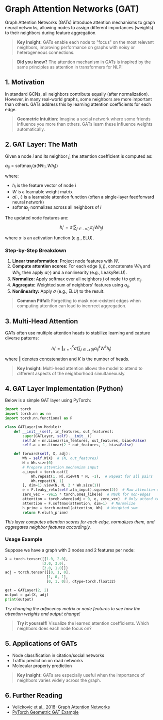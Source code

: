 # Graph Attention Networks (GAT)

Graph Attention Networks (GATs) introduce attention mechanisms to graph neural networks, allowing nodes to assign different importances (weights) to their neighbors during feature aggregation.

> **Key Insight:** GATs enable each node to "focus" on the most relevant neighbors, improving performance on graphs with noisy or heterogeneous connections.

> **Did you know?** The attention mechanism in GATs is inspired by the same principles as attention in transformers for NLP!

## 1. Motivation

In standard GCNs, all neighbors contribute equally (after normalization). However, in many real-world graphs, some neighbors are more important than others. GATs address this by learning attention coefficients for each edge.

> **Geometric Intuition:** Imagine a social network where some friends influence you more than others. GATs learn these influence weights automatically.

## 2. GAT Layer: The Math

Given a node $`i`$ and its neighbor $`j`$, the attention coefficient is computed as:

$`
\alpha_{ij} = \mathrm{softmax}_j\left( a\left( W h_i, W h_j \right) \right)
`$

where:
- $`h_i`$ is the feature vector of node $`i`$
- $`W`$ is a learnable weight matrix
- $`a(\cdot, \cdot)`$ is a learnable attention function (often a single-layer feedforward neural network)
- $`\mathrm{softmax}_j`$ normalizes across all neighbors of $`i`$

The updated node features are:
```math
h_i' = \sigma\left( \sum_{j \in \mathcal{N}(i)} \alpha_{ij} W h_j \right)
```
where $`\sigma`$ is an activation function (e.g., ELU).

### Step-by-Step Breakdown
1. **Linear transformation:** Project node features with $`W`$.
2. **Compute attention scores:** For each edge $`(i, j)`$, concatenate $`W h_i`$ and $`W h_j`$, then apply $`a(\cdot)`$ and a nonlinearity (e.g., LeakyReLU).
3. **Normalize:** Apply softmax over all neighbors $`j`$ of node $`i`$ to get $`\alpha_{ij}`$.
4. **Aggregate:** Weighted sum of neighbors' features using $`\alpha_{ij}`$.
5. **Nonlinearity:** Apply $`\sigma`$ (e.g., ELU) to the result.

> **Common Pitfall:** Forgetting to mask non-existent edges when computing attention can lead to incorrect aggregation.

## 3. Multi-Head Attention

GATs often use multiple attention heads to stabilize learning and capture diverse patterns:
```math
h_i' = \Vert_{k=1}^K \sigma\left( \sum_{j \in \mathcal{N}(i)} \alpha_{ij}^k W^k h_j \right)
```
where $`\Vert`$ denotes concatenation and $`K`$ is the number of heads.

> **Key Insight:** Multi-head attention allows the model to attend to different aspects of the neighborhood simultaneously.

## 4. GAT Layer Implementation (Python)

Below is a simple GAT layer using PyTorch:

```python
import torch
import torch.nn as nn
import torch.nn.functional as F

class GATLayer(nn.Module):
    def __init__(self, in_features, out_features):
        super(GATLayer, self).__init__()
        self.W = nn.Linear(in_features, out_features, bias=False)
        self.a = nn.Linear(2 * out_features, 1, bias=False)

    def forward(self, X, adj):
        Wh = self.W(X)  # (N, out_features)
        N = Wh.size(0)
        # Prepare attention mechanism input
        a_input = torch.cat([
            Wh.repeat(1, N).view(N * N, -1),  # Repeat for all pairs
            Wh.repeat(N, 1)
        ], dim=1).view(N, N, 2 * Wh.size(1))
        e = F.leaky_relu(self.a(a_input).squeeze(2))  # Raw attention scores
        zero_vec = -9e15 * torch.ones_like(e)  # Mask for non-edges
        attention = torch.where(adj > 0, e, zero_vec)  # Only attend to neighbors
        attention = F.softmax(attention, dim=1)  # Normalize
        h_prime = torch.matmul(attention, Wh)  # Weighted sum
        return F.elu(h_prime)
```
*This layer computes attention scores for each edge, normalizes them, and aggregates neighbor features accordingly.*

### Usage Example
Suppose we have a graph with 3 nodes and 2 features per node:

```python
X = torch.tensor([[1.0, 2.0],
                 [2.0, 3.0],
                 [3.0, 1.0]])
adj = torch.tensor([[0, 1, 0],
                   [1, 0, 1],
                   [0, 1, 0]], dtype=torch.float32)

gat = GATLayer(2, 2)
output = gat(X, adj)
print(output)
```
*Try changing the adjacency matrix or node features to see how the attention weights and output change!*

> **Try it yourself!** Visualize the learned attention coefficients. Which neighbors does each node focus on?

## 5. Applications of GATs
- Node classification in citation/social networks
- Traffic prediction on road networks
- Molecular property prediction

> **Key Insight:** GATs are especially useful when the importance of neighbors varies widely across the graph.

## 6. Further Reading
- [Velickovic et al., 2018: Graph Attention Networks](https://arxiv.org/abs/1710.10903)
- [PyTorch Geometric GAT Example](https://pytorch-geometric.readthedocs.io/en/latest/modules/nn.html#torch_geometric.nn.models.GAT) 